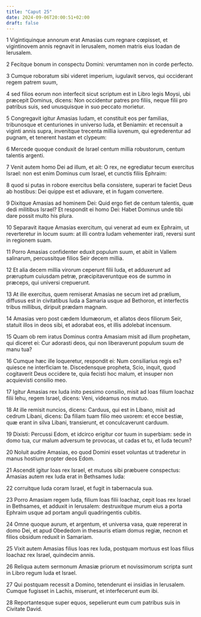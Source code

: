 ```yaml
---
title: "Caput 25"
date: 2024-09-06T20:00:51+02:00
draft: false
---
```



1 Vigintiquinque annorum erat Amasias cum regnare cœpisset, et vigintinovem annis regnavit in Ierusalem, nomen matris eius Ioadan de Ierusalem.

2 Fecitque bonum in conspectu Domini: verumtamen non in corde perfecto.

3 Cumque roboratum sibi videret imperium, iugulavit servos, qui occiderant regem patrem suum,

4 sed filios eorum non interfecit sicut scriptum est in Libro legis Moysi, ubi præcepit Dominus, dicens: Non occidentur patres pro filiis, neque filii pro patribus suis, sed unusquisque in suo peccato morietur.

5 Congregavit igitur Amasias Iudam, et constituit eos per familias, tribunosque et centuriones in universo Iuda, et Beniamin: et recensuit a viginti annis supra, invenitque trecenta millia iuvenum, qui egrederentur ad pugnam, et tenerent hastam et clypeum:

6 Mercede quoque conduxit de Israel centum millia robustorum, centum talentis argenti.

7 Venit autem homo Dei ad illum, et ait: O rex, ne egrediatur tecum exercitus Israel: non est enim Dominus cum Israel, et cunctis filiis Ephraim:

8 quod si putas in robore exercitus bella consistere, superari te faciet Deus ab hostibus: Dei quippe est et adiuvare, et in fugam convertere.

9 Dixitque Amasias ad hominem Dei: Quid ergo fiet de centum talentis, quæ dedi militibus Israel? Et respondit ei homo Dei: Habet Dominus unde tibi dare possit multo his plura.

10 Separavit itaque Amasias exercitum, qui venerat ad eum ex Ephraim, ut reverteretur in locum suum: at illi contra Iudam vehementer irati, reversi sunt in regionem suam.

11 Porro Amasias confidenter eduxit populum suum, et abiit in Vallem salinarum, percussitque filios Seir decem millia.

12 Et alia decem millia virorum ceperunt filii Iuda, et adduxerunt ad præruptum cuiusdam petræ, præcipitaveruntque eos de summo in præceps, qui universi crepuerunt.

13 At ille exercitus, quem remiserat Amasias ne secum iret ad prælium, diffusus est in civitatibus Iuda a Samaria usque ad Bethoron, et interfectis tribus millibus, diripuit prædam magnam.

14 Amasias vero post cædem Idumæorum, et allatos deos filiorum Seir, statuit illos in deos sibi, et adorabat eos, et illis adolebat incensum.

15 Quam ob rem iratus Dominus contra Amasiam misit ad illum prophetam, qui diceret ei: Cur adorasti deos, qui non liberaverunt populum suum de manu tua?

16 Cumque hæc ille loqueretur, respondit ei: Num consiliarius regis es? quiesce ne interficiam te. Discedensque propheta, Scio, inquit, quod cogitaverit Deus occidere te, quia fecisti hoc malum, et insuper non acquievisti consilio meo.

17 Igitur Amasias rex Iuda inito pessimo consilio, misit ad Ioas filium Ioachaz filii Iehu, regem Israel, dicens: Veni, videamus nos mutuo.

18 At ille remisit nuncios, dicens: Carduus, qui est in Libano, misit ad cedrum Libani, dicens: Da filiam tuam filio meo uxorem: et ecce bestiæ, quæ erant in silva Libani, transierunt, et conculcaverunt carduum.

19 Dixisti: Percussi Edom, et idcirco erigitur cor tuum in superbiam: sede in domo tua, cur malum adversum te provocas, ut cadas et tu, et Iuda tecum?

20 Noluit audire Amasias, eo quod Domini esset voluntas ut traderetur in manus hostium propter deos Edom.

21 Ascendit igitur Ioas rex Israel, et mutuos sibi præbuere conspectus: Amasias autem rex Iuda erat in Bethsames Iuda:

22 corruitque Iuda coram Israel, et fugit in tabernacula sua.

23 Porro Amasiam regem Iuda, filium Ioas filii Ioachaz, cepit Ioas rex Israel in Bethsames, et adduxit in Ierusalem: destruxitque murum eius a porta Ephraim usque ad portam anguli quadringentis cubitis.

24 Omne quoque aurum, et argentum, et universa vasa, quæ repererat in domo Dei, et apud Obededom in thesauris etiam domus regiæ, necnon et filios obsidum reduxit in Samariam.

25 Vixit autem Amasias filius Ioas rex Iuda, postquam mortuus est Ioas filius Ioachaz rex Israel, quindecim annis.

26 Reliqua autem sermonum Amasiæ priorum et novissimorum scripta sunt in Libro regum Iuda et Israel.

27 Qui postquam recessit a Domino, tetenderunt ei insidias in Ierusalem. Cumque fugisset in Lachis, miserunt, et interfecerunt eum ibi.

28 Reportantesque super equos, sepelierunt eum cum patribus suis in Civitate David.

